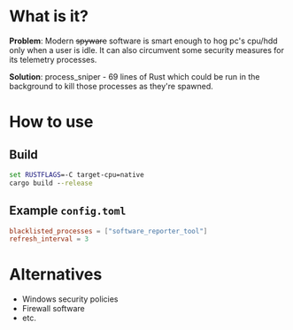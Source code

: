 # What is it?
__Problem__: Modern <s>spyware</s> software is smart enough to hog pc's cpu/hdd only when a user is idle. It can also circumvent some security measures for its telemetry processes.

__Solution__: process_sniper - 69 lines of Rust which could be run in the background to kill those processes as they're spawned.
# How to use
## Build

```cmd
set RUSTFLAGS=-C target-cpu=native
cargo build --release
```
## Example `config.toml`
```toml
blacklisted_processes = ["software_reporter_tool"]
refresh_interval = 3
```


# Alternatives

- Windows security policies
- Firewall software
- etc.